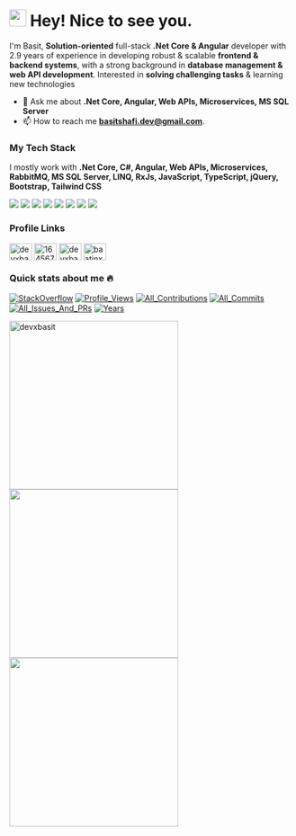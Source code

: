 <h1><img src="https://emojis.slackmojis.com/emojis/images/1531849430/4246/blob-sunglasses.gif?1531849430" width="30"/> Hey! Nice to see you.</h1>

I'm Basit, **Solution-oriented** full-stack **.Net Core & Angular** developer with 2.9 years of experience in developing robust & scalable **frontend & backend systems**, with a strong background in **database management & web API development**. Interested in **solving challenging tasks** & learning new technologies

- 💬 Ask me about **.Net Core, Angular, Web APIs, Microservices, MS SQL Server**
- 📫 How to reach me **basitshafi.dev@gmail.com**.
<!-- - 📄 Know about my experiences [View Resume](https://drive.google.com/file/d/1F0g_TvYRPpLautL4IMjL36fFdt6L1ajNN/view). -->

### My Tech Stack

I mostly work with **.Net Core, C#, Angular, Web APIs, Microservices, RabbitMQ, MS SQL Server, LINQ, RxJs, JavaScript, TypeScript, jQuery, Bootstrap, Tailwind CSS**
<p>
<img src="https://img.shields.io/badge/C%23-239120?style=for-the-badge&logo=c-sharp&logoColor=#8065d8" />
<img src="https://img.shields.io/badge/Angular-DD0031?style=for-the-badge&logo=angular&logoColor=white" />
<img src="https://img.shields.io/badge/Microsoft%20SQL%20Server-CC2927.svg?style=for-the-badge&logo=Microsoft-SQL-Server&logoColor=white" />
<img src="https://img.shields.io/badge/JavaScript-F7DF1E.svg?style=for-the-badge&logo=JavaScript&logoColor=black" />
<img src="https://img.shields.io/badge/TypeScript-3178C6.svg?style=for-the-badge&logo=TypeScript&logoColor=white" />
<img src="https://img.shields.io/badge/jQuery-0769AD.svg?style=for-the-badge&logo=jQuery&logoColor=white" />
<img src="https://img.shields.io/badge/bootstrap-%238511FA.svg?style=for-the-badge&logo=bootstrap&logoColor=white" />
<img src="https://img.shields.io/badge/CSS3-1572B6.svg?style=for-the-badge&logo=CSS3&logoColor=white" />
</p>

### Profile Links

<p align="left">
<a target="_blank" href="https://linkedin.com/in/devxbasit"><img align="center" src="https://raw.githubusercontent.com/rahuldkjain/github-profile-readme-generator/master/src/images/icons/Social/linked-in-alt.svg" alt="devxbasit" height="30" width="40" /></a>
<a target="_blank" href="https://stackoverflow.com/users/16456741"><img align="center" src="https://raw.githubusercontent.com/rahuldkjain/github-profile-readme-generator/master/src/images/icons/Social/stack-overflow.svg" alt="16456741" height="30" width="40" /></a>
<a target="_blank" href="https://www.leetcode.com/devxbasit"><img align="center" src="https://raw.githubusercontent.com/rahuldkjain/github-profile-readme-generator/master/src/images/icons/Social/leet-code.svg" alt="devxbasit" height="30" width="40" /></a>
<a target="_blank" href="https://auth.geeksforgeeks.org/user/baatinx/practice/"><img align="center" src="https://raw.githubusercontent.com/rahuldkjain/github-profile-readme-generator/master/src/images/icons/Social/geeks-for-geeks.svg" alt="baatinx/profile" height="30" width="40" /></a>
</p>

### Quick stats about me 🔥

<p>
  <a target="_blank" href="https://stackoverflow.com/users/16456741/"><img src="https://stackoverflow-badge.vercel.app/?userID=16456741" style="border-bottom:1px solid gray" alt="StackOverflow"/></a>
  <a target="_blank" href="https://github.com/devxbasit/devxbasit"><img src="https://komarev.com/ghpvc/?username=devxbasit&label=ProfileViews" alt="Profile_Views"/></a>
  <a target="_blank" href="https://github.com/devxbasit?tab=repositories"><img src="https://badges.strrl.dev/contributions/all/devxbasit" alt="All_Contributions"/></a>
  <a target="_blank" href="https://github.com/devxbasit?tab=repositories"><img src="https://badges.strrl.dev/commits/all/devxbasit" alt="All_Commits"/></a>
  <a target="_blank" href="https://github.com/devxbasit?tab=repositories"><img src="https://badges.strrl.dev/issues-and-prs/all/devxbasit" alt="All_Issues_And_PRs"/></a>
  <a target="_blank" href="https://github.com/devxbasit/devxbasit"><img src="https://badges.strrl.dev/years/devxbasit" alt="Years" /></a>
</p>

<div>
  <a target="_blank" href="https://github.com/devxbasit/github-readme-streak-stats" title="Go to Source">
    <img align="left" width=300 src="https://streak-stats.demolab.com/?user=devxbasit&theme=react&border=61dafb&hide_border=true" alt="devxbasit" />
  </a>
  <a target="_blank" href="https://github.com/devxbasit/github-readme-stats" title="Go to Source">
    <img align="left" width=300 src="https://github-readme-stats.vercel.app/api?username=devxbasit&show_icons=true&theme=react&border_color=61dafb&hide_border=true" />
  </a>
    <a target="_blank" href="https://github.com/devxbasit/github-readme-stats">
    <img align="left" width=300 src="https://github-readme-stats.vercel.app/api/top-langs/?username=devxbasit&hide=php,java,scss,html,css,clojure,c%2B%2B,hack&title_color=61dafb&text_color=ffffff&icon_color=61dafb&bg_color=20232a&border_color=61dafb&hide_border=true&size_weight=0.5&count_weight=0.5" />
  </a>
</div>

